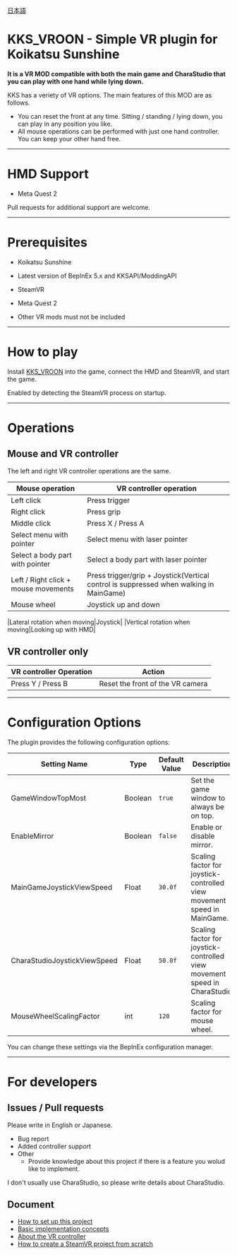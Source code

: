 [日本語](README.ja.md)

# KKS_VROON - Simple VR plugin for Koikatsu Sunshine
**It is a VR MOD compatible with both the main game and CharaStudio that you can play with one hand while lying down.**

KKS has a veriety of VR options. The main features of this MOD are as follows.

- You can reset the front at any time. Sitting / standing / lying down, you can play in any position you like.
- All mouse operations can be performed with just one hand controller. You can keep your other hand free.

----

# HMD Support
- Meta Quest 2

Pull requests for additional support are welcome.

----

# Prerequisites
- Koikatsu Sunshine
- Latest version of BepInEx 5.x and KKSAPI/ModdingAPI
- SteamVR
- Meta Quest 2

- Other VR mods must not be included

----

# How to play
Install [KKS_VROON](https://github.com/toydev/KKS_VROON/releases) into the game, connect the HMD and SteamVR, and start the game.

Enabled by detecting the SteamVR process on startup.

----

# Operations
## Mouse and VR controller
The left and right VR controller operations are the same.

|Mouse operation|VR controller operation|
|----|----|
|Left click|Press trigger|
|Right click|Press grip|
|Middle click|Press X / Press A|
|Select menu with pointer|Select menu with laser pointer|
|Select a body part with pointer|Select a body part with laser pointer|
|Left / Right click + mouse movements|Press trigger/grip + Joystick(Vertical control is suppressed when walking in MainGame)|
|Mouse wheel|Joystick up and down|

|Lateral rotation when moving|Joystick|
|Vertical rotation when moving|Looking up with HMD|

## VR controller only
|VR controller Operation|Action|
|----|----|
|Press Y / Press B|Reset the front of the VR camera|

----

# Configuration Options
The plugin provides the following configuration options:

|Setting Name|Type|Default Value|Description|
|----|----|----|----|
|GameWindowTopMost|Boolean|`true`|Set the game window to always be on top.|
|EnableMirror|Boolean|`false`|Enable or disable mirror.|
|MainGameJoystickViewSpeed|Float|`30.0f`|Scaling factor for joystick-controlled view movement speed in MainGame.|
|CharaStudioJoystickViewSpeed|Float|`50.0f`|Scaling factor for joystick-controlled view movement speed in CharaStudio.|
|MouseWheelScalingFactor|int|`120`|Scaling factor for mouse wheel.|

You can change these settings via the BepInEx configuration manager.

----

# For developers
## Issues / Pull requests

Please write in English or Japanese.

- Bug report
- Added controller support
- Other
  - Provide knowledge about this project if there is a feature you wolud like to implement.

I don't usually use CharaStudio, so please write details about CharaStudio.

## Document
- [How to set up this project](/docs/project/HOW_TO_SETUP_THIS_PROJECT.md)
- [Basic implementation concepts](/docs/project/BASIC_IMPLEMENTATION_CONCEPTS.md)
- [About the VR controller](/docs/project/ABOUT_VR_CONTROLLER.md)
- [How to create a SteamVR project from scratch](/docs/project/HOW_TO_CREATE_STEAMVR_PROJECT.md)
